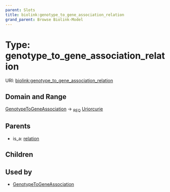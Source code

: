 ```yaml
---
parent: Slots
title: biolink:genotype_to_gene_association_relation
grand_parent: Browse Biolink-Model
---
```


# Type: genotype_to_gene_association_relation




URI: [biolink:genotype_to_gene_association_relation](https://w3id.org/biolink/vocab/genotype_to_gene_association_relation)

## Domain and Range

[GenotypeToGeneAssociation](GenotypeToGeneAssociation.md) ->  <sub>REQ</sub> [Uriorcurie](types/Uriorcurie.md)

## Parents

 *  is_a: [relation](relation.md)

## Children


## Used by

 * [GenotypeToGeneAssociation](GenotypeToGeneAssociation.md)
